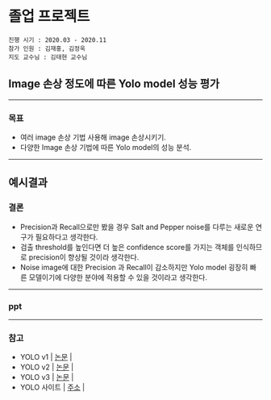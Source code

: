 # 졸업 프로젝트  
```
진행 시기 : 2020.03 - 2020.11
참가 인원 : 김재홍, 김정욱  
지도 교수님 : 김태현 교수님  
```
## Image 손상 정도에 따른 Yolo model 성능 평가
---
### 목표
* 여러 image 손상 기법 사용해 image 손상시키기.
* 다양한 Image 손상 기법에 따른 Yolo model의 성능 분석.
---
예시결과
---
### 결론
* Precision과 Recall으로만 봤을 경우 Salt and Pepper noise를 다루는 새로운 연구가 필요하다고 생각한다.
* 검출 threshold를 높인다면 더 높은 confidence score를 가지는 객체를 인식하므로 precision이 향상될 것이라 생각한다.
* Noise image에 대한 Precision 과 Recall이 감소하지만 Yolo model 굉장히 빠른 모델이기에 다양한 분야에 적용할 수 있을 것이라고 생각한다.
---
### ppt
---
### 참고
* YOLO v1 | [논문](https://pjreddie.com/media/files/papers/yolo_1.pdf) |
* YOLO v2 | [논문](https://pjreddie.com/media/files/papers/YOLO9000.pdf) |
* YOLO v3 | [논문](https://pjreddie.com/media/files/papers/YOLOv3.pdf) |
* YOLO 사이트 | [주소](https://pjreddie.com/) |
